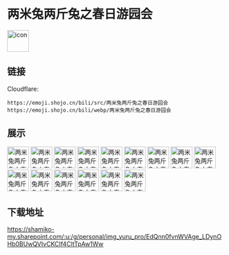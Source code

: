 # 两米兔两斤兔之春日游园会
<img src="https://emoji.shojo.cn/bili/src/两米兔两斤兔之春日游园会/icon.png" width="50" height="50" alt="icon">

## 链接
Cloudflare:
```
https://emoji.shojo.cn/bili/src/两米兔两斤兔之春日游园会
https://emoji.shojo.cn/bili/webp/两米兔两斤兔之春日游园会
```
## 展示
<img src="https://emoji.shojo.cn/bili/src/两米兔两斤兔之春日游园会/两米兔两斤兔之春日游园会-大哭.png" width="50" height="50" alt="两米兔两斤兔之春日游园会-大哭">
<img src="https://emoji.shojo.cn/bili/src/两米兔两斤兔之春日游园会/两米兔两斤兔之春日游园会-赞.png" width="50" height="50" alt="两米兔两斤兔之春日游园会-赞">
<img src="https://emoji.shojo.cn/bili/src/两米兔两斤兔之春日游园会/两米兔两斤兔之春日游园会-探头.png" width="50" height="50" alt="两米兔两斤兔之春日游园会-探头">
<img src="https://emoji.shojo.cn/bili/src/两米兔两斤兔之春日游园会/两米兔两斤兔之春日游园会-疑问.png" width="50" height="50" alt="两米兔两斤兔之春日游园会-疑问">
<img src="https://emoji.shojo.cn/bili/src/两米兔两斤兔之春日游园会/两米兔两斤兔之春日游园会-咬你.png" width="50" height="50" alt="两米兔两斤兔之春日游园会-咬你">
<img src="https://emoji.shojo.cn/bili/src/两米兔两斤兔之春日游园会/两米兔两斤兔之春日游园会-马上.png" width="50" height="50" alt="两米兔两斤兔之春日游园会-马上">
<img src="https://emoji.shojo.cn/bili/src/两米兔两斤兔之春日游园会/两米兔两斤兔之春日游园会-哈哈.png" width="50" height="50" alt="两米兔两斤兔之春日游园会-哈哈">
<img src="https://emoji.shojo.cn/bili/src/两米兔两斤兔之春日游园会/两米兔两斤兔之春日游园会-龟龟.png" width="50" height="50" alt="两米兔两斤兔之春日游园会-龟龟">
<img src="https://emoji.shojo.cn/bili/src/两米兔两斤兔之春日游园会/两米兔两斤兔之春日游园会-我在看.png" width="50" height="50" alt="两米兔两斤兔之春日游园会-我在看">
<img src="https://emoji.shojo.cn/bili/src/两米兔两斤兔之春日游园会/两米兔两斤兔之春日游园会-吃.png" width="50" height="50" alt="两米兔两斤兔之春日游园会-吃">
<img src="https://emoji.shojo.cn/bili/src/两米兔两斤兔之春日游园会/两米兔两斤兔之春日游园会-思考.png" width="50" height="50" alt="两米兔两斤兔之春日游园会-思考">
<img src="https://emoji.shojo.cn/bili/src/两米兔两斤兔之春日游园会/两米兔两斤兔之春日游园会-冷.png" width="50" height="50" alt="两米兔两斤兔之春日游园会-冷">
<img src="https://emoji.shojo.cn/bili/src/两米兔两斤兔之春日游园会/两米兔两斤兔之春日游园会-没有钱.png" width="50" height="50" alt="两米兔两斤兔之春日游园会-没有钱">
<img src="https://emoji.shojo.cn/bili/src/两米兔两斤兔之春日游园会/两米兔两斤兔之春日游园会-谢谢.png" width="50" height="50" alt="两米兔两斤兔之春日游园会-谢谢">
<img src="https://emoji.shojo.cn/bili/src/两米兔两斤兔之春日游园会/两米兔两斤兔之春日游园会-草中观察.png" width="50" height="50" alt="两米兔两斤兔之春日游园会-草中观察">

## 下载地址

https://shamiko-my.sharepoint.com/:u:/g/personal/img_yuru_pro/EdQnn0fvnWVAge_LDynOHb0BUwQVIvCKCIf4CltTpAw1Ww